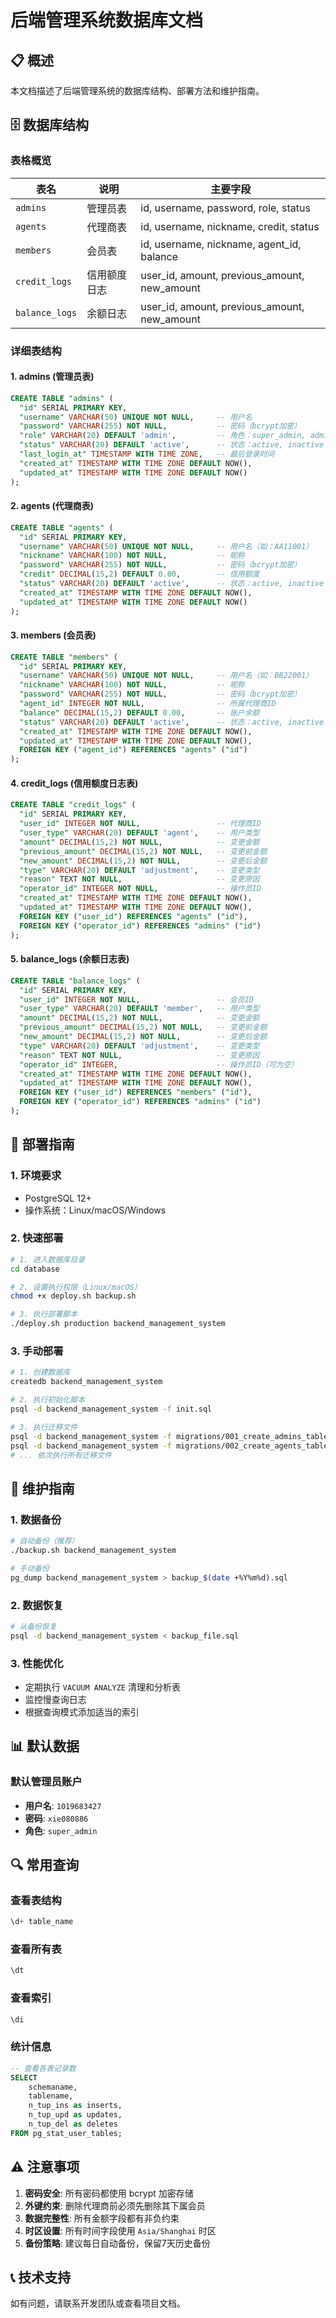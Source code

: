 # 后端管理系统数据库文档

## 📋 概述

本文档描述了后端管理系统的数据库结构、部署方法和维护指南。

## 🗄️ 数据库结构

### 表格概览

| 表名 | 说明 | 主要字段 |
|------|------|----------|
| `admins` | 管理员表 | id, username, password, role, status |
| `agents` | 代理商表 | id, username, nickname, credit, status |
| `members` | 会员表 | id, username, nickname, agent_id, balance |
| `credit_logs` | 信用额度日志 | user_id, amount, previous_amount, new_amount |
| `balance_logs` | 余额日志 | user_id, amount, previous_amount, new_amount |

### 详细表结构

#### 1. admins (管理员表)
```sql
CREATE TABLE "admins" (
  "id" SERIAL PRIMARY KEY,
  "username" VARCHAR(50) UNIQUE NOT NULL,     -- 用户名
  "password" VARCHAR(255) NOT NULL,           -- 密码（bcrypt加密）
  "role" VARCHAR(20) DEFAULT 'admin',         -- 角色：super_admin, admin
  "status" VARCHAR(20) DEFAULT 'active',      -- 状态：active, inactive
  "last_login_at" TIMESTAMP WITH TIME ZONE,   -- 最后登录时间
  "created_at" TIMESTAMP WITH TIME ZONE DEFAULT NOW(),
  "updated_at" TIMESTAMP WITH TIME ZONE DEFAULT NOW()
);
```

#### 2. agents (代理商表)
```sql
CREATE TABLE "agents" (
  "id" SERIAL PRIMARY KEY,
  "username" VARCHAR(50) UNIQUE NOT NULL,     -- 用户名（如：AA11001）
  "nickname" VARCHAR(100) NOT NULL,           -- 昵称
  "password" VARCHAR(255) NOT NULL,           -- 密码（bcrypt加密）
  "credit" DECIMAL(15,2) DEFAULT 0.00,        -- 信用额度
  "status" VARCHAR(20) DEFAULT 'active',      -- 状态：active, inactive
  "created_at" TIMESTAMP WITH TIME ZONE DEFAULT NOW(),
  "updated_at" TIMESTAMP WITH TIME ZONE DEFAULT NOW()
);
```

#### 3. members (会员表)
```sql
CREATE TABLE "members" (
  "id" SERIAL PRIMARY KEY,
  "username" VARCHAR(50) UNIQUE NOT NULL,     -- 用户名（如：BB22001）
  "nickname" VARCHAR(100) NOT NULL,           -- 昵称
  "password" VARCHAR(255) NOT NULL,           -- 密码（bcrypt加密）
  "agent_id" INTEGER NOT NULL,                -- 所属代理商ID
  "balance" DECIMAL(15,2) DEFAULT 0.00,       -- 账户余额
  "status" VARCHAR(20) DEFAULT 'active',      -- 状态：active, inactive
  "created_at" TIMESTAMP WITH TIME ZONE DEFAULT NOW(),
  "updated_at" TIMESTAMP WITH TIME ZONE DEFAULT NOW(),
  FOREIGN KEY ("agent_id") REFERENCES "agents" ("id")
);
```

#### 4. credit_logs (信用额度日志表)
```sql
CREATE TABLE "credit_logs" (
  "id" SERIAL PRIMARY KEY,
  "user_id" INTEGER NOT NULL,                 -- 代理商ID
  "user_type" VARCHAR(20) DEFAULT 'agent',    -- 用户类型
  "amount" DECIMAL(15,2) NOT NULL,            -- 变更金额
  "previous_amount" DECIMAL(15,2) NOT NULL,   -- 变更前金额
  "new_amount" DECIMAL(15,2) NOT NULL,        -- 变更后金额
  "type" VARCHAR(20) DEFAULT 'adjustment',    -- 变更类型
  "reason" TEXT NOT NULL,                     -- 变更原因
  "operator_id" INTEGER NOT NULL,             -- 操作员ID
  "created_at" TIMESTAMP WITH TIME ZONE DEFAULT NOW(),
  "updated_at" TIMESTAMP WITH TIME ZONE DEFAULT NOW(),
  FOREIGN KEY ("user_id") REFERENCES "agents" ("id"),
  FOREIGN KEY ("operator_id") REFERENCES "admins" ("id")
);
```

#### 5. balance_logs (余额日志表)
```sql
CREATE TABLE "balance_logs" (
  "id" SERIAL PRIMARY KEY,
  "user_id" INTEGER NOT NULL,                 -- 会员ID
  "user_type" VARCHAR(20) DEFAULT 'member',   -- 用户类型
  "amount" DECIMAL(15,2) NOT NULL,            -- 变更金额
  "previous_amount" DECIMAL(15,2) NOT NULL,   -- 变更前金额
  "new_amount" DECIMAL(15,2) NOT NULL,        -- 变更后金额
  "type" VARCHAR(20) DEFAULT 'adjustment',    -- 变更类型
  "reason" TEXT NOT NULL,                     -- 变更原因
  "operator_id" INTEGER,                      -- 操作员ID（可为空）
  "created_at" TIMESTAMP WITH TIME ZONE DEFAULT NOW(),
  "updated_at" TIMESTAMP WITH TIME ZONE DEFAULT NOW(),
  FOREIGN KEY ("user_id") REFERENCES "members" ("id"),
  FOREIGN KEY ("operator_id") REFERENCES "admins" ("id")
);
```

## 🚀 部署指南

### 1. 环境要求
- PostgreSQL 12+
- 操作系统：Linux/macOS/Windows

### 2. 快速部署
```bash
# 1. 进入数据库目录
cd database

# 2. 设置执行权限（Linux/macOS）
chmod +x deploy.sh backup.sh

# 3. 执行部署脚本
./deploy.sh production backend_management_system
```

### 3. 手动部署
```bash
# 1. 创建数据库
createdb backend_management_system

# 2. 执行初始化脚本
psql -d backend_management_system -f init.sql

# 3. 执行迁移文件
psql -d backend_management_system -f migrations/001_create_admins_table.sql
psql -d backend_management_system -f migrations/002_create_agents_table.sql
# ... 依次执行所有迁移文件
```

## 🔧 维护指南

### 1. 数据备份
```bash
# 自动备份（推荐）
./backup.sh backend_management_system

# 手动备份
pg_dump backend_management_system > backup_$(date +%Y%m%d).sql
```

### 2. 数据恢复
```bash
# 从备份恢复
psql -d backend_management_system < backup_file.sql
```

### 3. 性能优化
- 定期执行 `VACUUM ANALYZE` 清理和分析表
- 监控慢查询日志
- 根据查询模式添加适当的索引

## 📊 默认数据

### 默认管理员账户
- **用户名**: `1019683427`
- **密码**: `xie080886`
- **角色**: `super_admin`

## 🔍 常用查询

### 查看表结构
```sql
\d+ table_name
```

### 查看所有表
```sql
\dt
```

### 查看索引
```sql
\di
```

### 统计信息
```sql
-- 查看各表记录数
SELECT 
    schemaname,
    tablename,
    n_tup_ins as inserts,
    n_tup_upd as updates,
    n_tup_del as deletes
FROM pg_stat_user_tables;
```

## ⚠️ 注意事项

1. **密码安全**: 所有密码都使用 bcrypt 加密存储
2. **外键约束**: 删除代理商前必须先删除其下属会员
3. **数据完整性**: 所有金额字段都有非负约束
4. **时区设置**: 所有时间字段使用 `Asia/Shanghai` 时区
5. **备份策略**: 建议每日自动备份，保留7天历史备份

## 📞 技术支持

如有问题，请联系开发团队或查看项目文档。
